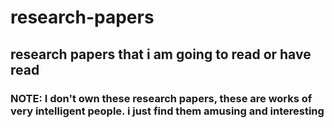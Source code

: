 # research-papers
## research papers that i am going to read or have read 
### NOTE: I don't own these research papers, these are works of very intelligent people. i just find them amusing and interesting
